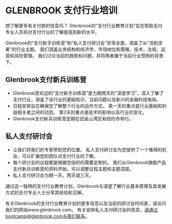 # GLENBROOK 支付行业培训

想了解更多有关付款的信息吗？ Glenbrook的“支付行业教育计划”旨在帮助支付专业人员将对支付行业的了解提高到新的水平。

Glenbrook的“支付新手训练营”和“私人支付研讨会”非常全面，涵盖了从“汤到坚果”的行业主题。 我们涵盖业务结构和经济学，市场地位和策略，技术，法规，运营和风险管理。 我们讨论当前的趋势和问题，并将两者置于当前行业惯例的背景下。

## Glenbrook支付新兵训练营

 * Glenbrook受欢迎的“支付新手训练营”是为期两天的“深度学习”，深入了解了支付行业，涵盖了该行业的基础知识，当前问题以及新兴的金融科技格局。 
 * 日程安排旨在确保您了解整个行业的运作方式。 第一天的重点是行业基础和利益相关者之间的动态。 第2天的重点是技术的影响以及行业的变化。
 * Glenbrook支付新兵训练营定期在旧金山湾区和纽约市举行。

## 私人支付研讨会

 * 让我们将我们的专家带到您的位置。 私人支付研讨会为您提供了一个难得的机会，可以扩展您的团队对支付行业的了解。
 * 每个研讨会的议程都是根据您组织的需要定制的。 我们从Glenbrook旗舰产品支付新兵训练营的资料开始，可以调整议程主题和主题深度。
 * 私人支付研讨会为期一天，两天或三天。


通过这一独特的支付行业教育计划，Glenbrook与渴望了解行业基本原理及其发展方式的支付专业人士分享其经验和见解。

有关Glenbrook的支付行业教育计划的更多信息以及当前的研讨会时间表，请访问我们的网站www.glenbrook.com。 有关安排私人支付研讨会的信息，请通过bootcamp@glenbrook.com与我们联系。